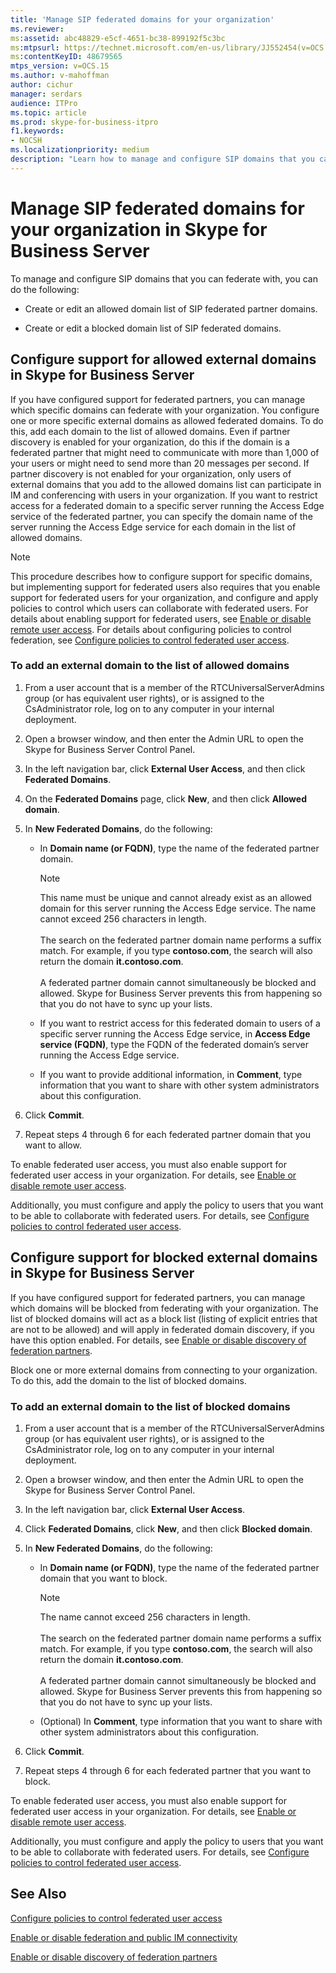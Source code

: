 ```yaml
---
title: 'Manage SIP federated domains for your organization'
ms.reviewer: 
ms:assetid: abc48829-e5cf-4651-bc38-899192f5c3bc
ms:mtpsurl: https://technet.microsoft.com/en-us/library/JJ552454(v=OCS.15)
ms:contentKeyID: 48679565
mtps_version: v=OCS.15
ms.author: v-mahoffman
author: cichur
manager: serdars
audience: ITPro
ms.topic: article
ms.prod: skype-for-business-itpro
f1.keywords:
- NOCSH
ms.localizationpriority: medium
description: "Learn how to manage and configure SIP domains that you can federate with,"
---
```


# Manage SIP federated domains for your organization in Skype for Business Server


To manage and configure SIP domains that you can federate with, you can do the following:

  - Create or edit an allowed domain list of SIP federated partner domains.

  - Create or edit a blocked domain list of SIP federated domains.

## Configure support for allowed external domains in Skype for Business Server

If you have configured support for federated partners, you can manage which specific domains can federate with your organization. You configure one or more specific external domains as allowed federated domains. To do this, add each domain to the list of allowed domains. Even if partner discovery is enabled for your organization, do this if the domain is a federated partner that might need to communicate with more than 1,000 of your users or might need to send more than 20 messages per second. If partner discovery is not enabled for your organization, only users of external domains that you add to the allowed domains list can participate in IM and conferencing with users in your organization. If you want to restrict access for a federated domain to a specific server running the Access Edge service of the federated partner, you can specify the domain name of the server running the Access Edge service for each domain in the list of allowed domains.

> [!NOTE]  
> This procedure describes how to configure support for specific domains, but implementing support for federated users also requires that you enable support for federated users for your organization, and configure and apply policies to control which users can collaborate with federated users. For details about enabling support for federated users, see [Enable or disable remote user access](../access-edge/enable-or-disable-remote-user-access.md). For details about configuring policies to control federation, see [Configure policies to control federated user access](../external-access-policies/configure-policies-to-control-federated-user-access.md).

### To add an external domain to the list of allowed domains

1.  From a user account that is a member of the RTCUniversalServerAdmins group (or has equivalent user rights), or is assigned to the CsAdministrator role, log on to any computer in your internal deployment.
2.  Open a browser window, and then enter the Admin URL to open the Skype for Business Server Control Panel. 
3.  In the left navigation bar, click **External User Access**, and then click **Federated Domains**.
4.  On the **Federated Domains** page, click **New**, and then click **Allowed domain**.
5.  In **New Federated Domains**, do the following:
    
      - In **Domain name (or FQDN)**, type the name of the federated partner domain.       

        > [!NOTE]  
        > This name must be unique and cannot already exist as an allowed domain for this server running the Access Edge service. The name cannot exceed 256 characters in length.<BR><br>The search on the federated partner domain name performs a suffix match. For example, if you type **contoso.com**, the search will also return the domain **it.contoso.com**.<BR><br>A federated partner domain cannot simultaneously be blocked and allowed. Skype for Business Server prevents this from happening so that you do not have to sync up your lists.
    
      - If you want to restrict access for this federated domain to users of a specific server running the Access Edge service, in **Access Edge service (FQDN)**, type the FQDN of the federated domain’s server running the Access Edge service.    
      - If you want to provide additional information, in **Comment**, type information that you want to share with other system administrators about this configuration.

6.  Click **Commit**.
7.  Repeat steps 4 through 6 for each federated partner domain that you want to allow.

To enable federated user access, you must also enable support for federated user access in your organization. For details, see [Enable or disable remote user access](../access-edge/enable-or-disable-remote-user-access.md).

Additionally, you must configure and apply the policy to users that you want to be able to collaborate with federated users. For details, see [Configure policies to control federated user access](../external-access-policies/configure-policies-to-control-federated-user-access.md).

## Configure support for blocked external domains in Skype for Business Server 

If you have configured support for federated partners, you can manage which domains will be blocked from federating with your organization. The list of blocked domains will act as a block list (listing of explicit entries that are not to be allowed) and will apply in federated domain discovery, if you have this option enabled. For details, see [Enable or disable discovery of federation partners](../access-edge/enable-or-disable-discovery-of-federation-partners.md).

Block one or more external domains from connecting to your organization. To do this, add the domain to the list of blocked domains.


### To add an external domain to the list of blocked domains

1.  From a user account that is a member of the RTCUniversalServerAdmins group (or has equivalent user rights), or is assigned to the CsAdministrator role, log on to any computer in your internal deployment.
2.  Open a browser window, and then enter the Admin URL to open the Skype for Business Server Control Panel. 
3.  In the left navigation bar, click **External User Access**.
4.  Click **Federated Domains**, click **New**, and then click **Blocked domain**.
5.  In **New Federated Domains**, do the following:
    
      - In **Domain name (or FQDN)**, type the name of the federated partner domain that you want to block.

        > [!NOTE]  
        > The name cannot exceed 256 characters in length.<BR><br>The search on the federated partner domain name performs a suffix match. For example, if you type **contoso.com**, the search will also return the domain **it.contoso.com**.<BR><br>A federated partner domain cannot simultaneously be blocked and allowed. Skype for Business Server prevents this from happening so that you do not have to sync up your lists.
   
      - (Optional) In **Comment**, type information that you want to share with other system administrators about this configuration.

6.  Click **Commit**.
7.  Repeat steps 4 through 6 for each federated partner that you want to block.

To enable federated user access, you must also enable support for federated user access in your organization. For details, see [Enable or disable remote user access](../access-edge/enable-or-disable-remote-user-access.md).

Additionally, you must configure and apply the policy to users that you want to be able to collaborate with federated users. For details, see [Configure policies to control federated user access](../external-access-policies/configure-policies-to-control-federated-user-access.md).


## See Also

[Configure policies to control federated user access](../external-access-policies/configure-policies-to-control-federated-user-access.md)  

[Enable or disable federation and public IM connectivity](../access-edge/enable-or-disable-federation-and-public-im-connectivity.md)

[Enable or disable discovery of federation partners](../access-edge/enable-or-disable-discovery-of-federation-partners.md)
  

